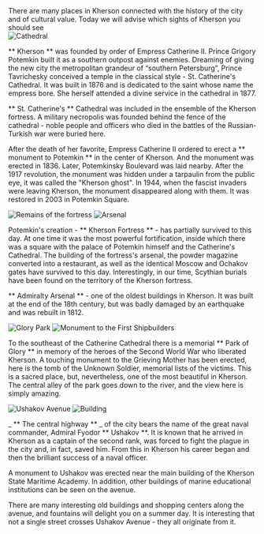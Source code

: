 <section>
    <title> Where to go and what to see </title>
    <subtitle> There are many places in Kherson connected with the history of the city and of cultural value. Today we will advise which sights of Kherson you should see </subtitle>
</section>

<imgrow>
    <pic image_file="intresting.png" alt = "Potemkin" />
    <img src = "https://ua.igotoworld.com/frontend/webcontent/images/tours/1929764_800x600_HersonEkaterininskiisobor.jpg" alt = "Cathedral" />
</imgrow>

** Kherson ** was founded by order of Empress Catherine II. Prince Grigory Potemkin built it as a southern outpost against enemies. Dreaming of giving the new city the metropolitan grandeur of “southern Petersburg”, Prince Tavrichesky conceived a temple in the classical style - St. Catherine's Cathedral. It was built in 1876 and is dedicated to the saint whose name the empress bore. She herself attended a divine service in the cathedral in 1877.

** St. Catherine's ** Cathedral was included in the ensemble of the Kherson fortress. A military necropolis was founded behind the fence of the cathedral - noble people and officers who died in the battles of the Russian-Turkish war were buried here.

After the death of her favorite, Empress Catherine II ordered to erect a ** monument to Potemkin ** in the center of Kherson. And the monument was erected in 1836. Later, Potemkinsky Boulevard was laid nearby. After the 1917 revolution, the monument was hidden under a tarpaulin from the public eye, it was called the "Kherson ghost". In 1944, when the fascist invaders were leaving Kherson, the monument disappeared along with them. It was restored in 2003 in Potemkin Square.

<imgrow>
    <img src = "https://ua.igotoworld.com/frontend/webcontent/images/tours/1929766_800x600_hersonOchakovskievorota.jpg" alt = "Remains of the fortress" />
    <img src = "https://ua.igotoworld.com/frontend/webcontent/images/tours/1929767_800x600_HersonArsenal.jpg" alt = "Arsenal" />
</imgrow>

Potemkin's creation - ** Kherson Fortress ** - has partially survived to this day. At one time it was the most powerful fortification, inside which there was a square with the palace of Potemkin himself and the Catherine's Cathedral. The building of the fortress's arsenal, the powder magazine converted into a restaurant, as well as the identical Moscow and Ochakov gates have survived to this day. Interestingly, in our time, Scythian burials have been found on the territory of the Kherson fortress.

** Admiralty Arsenal ** - one of the oldest buildings in Kherson. It was built at the end of the 18th century, but was badly damaged by an earthquake and was rebuilt in 1812.

<imgrow>
    <img src = "https://ua.igotoworld.com/frontend/webcontent/images/tours/1930417_800x600_kCeVdHQ7RI8.jpg" alt = "Glory Park" />
    <img src = "https://ua.igotoworld.com/frontend/webcontent/images/tours/1929769_800x600_fregat.jpg" alt = "Monument to the First Shipbuilders" />
</imgrow>

To the southeast of the Catherine Cathedral there is a memorial ** Park of Glory ** in memory of the heroes of the Second World War who liberated Kherson. A touching monument to the Grieving Mother has been erected, here is the tomb of the Unknown Soldier, memorial lists of the victims. This is a sacred place, but, nevertheless, one of the most beautiful in Kherson. The central alley of the park goes down to the river, and the view here is simply amazing.

<imgrow>
    <img src = "https://ua.igotoworld.com/frontend/webcontent/images/tours/1929770_800x600_hersonUshakov.jpg" alt = "Ushakov Avenue" />
    <img src = "https://ua.igotoworld.com/frontend/webcontent/images/tours/1929771_800x600_HersonprospektUshakova.jpg" alt = "Building" />
</imgrow>

_ ** The central highway ** _ of the city bears the name of the great naval commander, Admiral Fyodor ** Ushakov **. It is known that he arrived in Kherson as a captain of the second rank, was forced to fight the plague in the city and, in fact, saved him. From this in Kherson his career began and then the brilliant success of a naval officer.

A monument to Ushakov was erected near the main building of the Kherson State Maritime Academy. In addition, other buildings of marine educational institutions can be seen on the avenue.

There are many interesting old buildings and shopping centers along the avenue, and fountains will delight you on a summer day. It is interesting that not a single street crosses Ushakov Avenue - they all originate from it.
